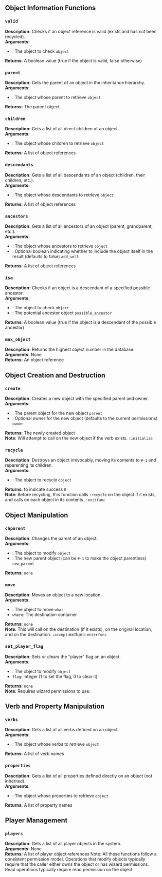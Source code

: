 ## Object Information Functions

### `valid`

**Description:** Checks if an object reference is valid (exists and has not been recycled).  
**Arguments:**

- : The object to check `object`

**Returns:** A boolean value (true if the object is valid, false otherwise)

### `parent`

**Description:** Gets the parent of an object in the inheritance hierarchy.  
**Arguments:**

- : The object whose parent to retrieve `object`

**Returns:** The parent object

### `children`

**Description:** Gets a list of all direct children of an object.  
**Arguments:**

- : The object whose children to retrieve `object`

**Returns:** A list of object references

### `descendants`

**Description:** Gets a list of all descendants of an object (children, their children, etc.).  
**Arguments:**

- : The object whose descendants to retrieve `object`

**Returns:** A list of object references

### `ancestors`

**Description:** Gets a list of all ancestors of an object (parent, grandparent, etc.).  
**Arguments:**

- : The object whose ancestors to retrieve `object`
- : Optional boolean indicating whether to include the object itself in the result (defaults to false) `add_self`

**Returns:** A list of object references

### `isa`

**Description:** Checks if an object is a descendant of a specified possible ancestor.  
**Arguments:**

- : The object to check `object`
- : The potential ancestor object `possible_ancestor`

**Returns:** A boolean value (true if the object is a descendant of the possible ancestor)

### `max_object`

**Description:** Returns the highest object number in the database.  
**Arguments:** None  
**Returns:** An object reference

## Object Creation and Destruction

### `create`

**Description:** Creates a new object with the specified parent and owner.  
**Arguments:**

- : The parent object for the new object `parent`
- : Optional owner for the new object (defaults to the current permissions) `owner`

**Returns:** The newly created object  
**Note:** Will attempt to call on the new object if the verb exists. `:initialize`

### `recycle`

**Description:** Destroys an object irrevocably, moving its contents to `#-1` and reparenting its children.  
**Arguments:**

- : The object to recycle `object`

**Returns:** to indicate success `0`  
**Note:** Before recycling, this function calls `:recycle` on the object if it exists, and calls on each object in its
contents. `:exitfunc`

## Object Manipulation

### `chparent`

**Description:** Changes the parent of an object.  
**Arguments:**

- : The object to modify `object`
- : The new parent object (can be `#-1` to make the object parentless) `new_parent`

**Returns:** `none`

### `move`

**Description:** Moves an object to a new location.  
**Arguments:**

- : The object to move `what`
- `where`: The destination container

**Returns:** `none`  
**Note:** This will call on the destination (if it exists), on the original location, and on the destination.
`:accept`:exitfunc`:enterfunc`

### `set_player_flag`

**Description:** Sets or clears the "player" flag on an object.  
**Arguments:**

- : The object to modify `object`
- `flag`: Integer (1 to set the flag, 0 to clear it)

**Returns:** `none`  
**Note:** Requires wizard permissions to use.

## Verb and Property Manipulation

### `verbs`

**Description:** Gets a list of all verbs defined on an object.  
**Arguments:**

- : The object whose verbs to retrieve `object`

**Returns:** A list of verb names

### `properties`

**Description:** Gets a list of all properties defined directly on an object (not inherited).  
**Arguments:**

- : The object whose properties to retrieve `object`

**Returns:** A list of property names

## Player Management

### `players`

**Description:** Gets a list of all player objects in the system.  
**Arguments:** None  
**Returns:** A list of player object references
Note: All these functions follow a consistent permission model. Operations that modify objects typically require that
the caller either owns the object or has wizard permissions. Read operations typically require read permission on the
object.
